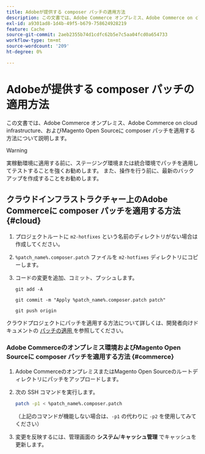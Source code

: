 ```yaml
---
title: Adobeが提供する composer パッチの適用方法
description: この文書では、Adobe Commerce オンプレミス、Adobe Commerce on cloud infrastructure、およびMagento Open Sourceに composer パッチを適用する方法について説明します。
exl-id: a9301ad8-1d4b-49f5-b679-758624928219
feature: Cache
source-git-commit: 2aeb2355b74d1cdfc62b5e7c5aa04fcd0a654733
workflow-type: tm+mt
source-wordcount: '209'
ht-degree: 0%

---
```


# Adobeが提供する composer パッチの適用方法

この文書では、Adobe Commerce オンプレミス、Adobe Commerce on cloud infrastructure、およびMagento Open Sourceに composer パッチを適用する方法について説明します。

>[!WARNING]
>
>実稼動環境に適用する前に、ステージング環境または統合環境でパッチを適用してテストすることを強くお勧めします。 また、操作を行う前に、最新のバックアップを作成することをお勧めします。

## クラウドインフラストラクチャー上のAdobe Commerceに composer パッチを適用する方法 {#cloud}

1. プロジェクトルートに `m2-hotfixes` という名前のディレクトリがない場合は作成してください。
1. `%patch_name%.composer.patch` ファイルを `m2-hotfixes` ディレクトリにコピーします。
1. コードの変更を追加、コミット、プッシュします。

   ```git
   git add -A
   ```

   ```git
   git commit -m "Apply %patch_name%.composer.patch patch"
   ```

   ```git
   git push origin
   ```

クラウドプロジェクトにパッチを適用する方法について詳しくは、開発者向けドキュメントの [ パッチの適用 ](https://experienceleague.adobe.com/en/docs/commerce-cloud-service/user-guide/develop/upgrade/apply-patches) を参照してください。

### Adobe Commerceのオンプレミス環境およびMagento Open Sourceに composer パッチを適用する方法 {#commerce}

1. Adobe CommerceのオンプレミスまたはMagento Open Sourceのルートディレクトリにパッチをアップロードします。
1. 次の SSH コマンドを実行します。

   ```bash
   patch -p1 < %patch_name%.composer.patch
   ```

   （上記のコマンドが機能しない場合は、`-p1` の代わりに `-p2` を使用してみてください）

1. 変更を反映するには、管理画面の **システム**/**キャッシュ管理** でキャッシュを更新します。
